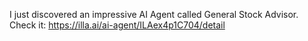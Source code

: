 I just discovered an impressive AI Agent called General Stock Advisor. Check it: https://illa.ai/ai-agent/ILAex4p1C704/detail
